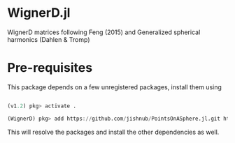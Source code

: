 # WignerD.jl
WignerD matrices following Feng (2015) and Generalized spherical harmonics (Dahlen &amp; Tromp)

# Pre-requisites

This package depends on a few unregistered packages, install them using 

```julia

(v1.2) pkg> activate .

(WignerD) pkg> add https://github.com/jishnub/PointsOnASphere.jl.git https://github.com/jishnub/TwoPointFunctions.jl.git https://github.com/jishnub/SphericalHarmonics.jl.git
```

This will resolve the packages and install the other dependencies as well.

